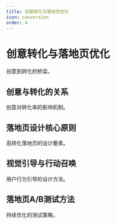 ```yaml
---
title: 创意转化与落地页优化
icon: conversion
order: 4
---
```


# 创意转化与落地页优化

创意到转化的桥梁。

## 创意与转化的关系

创意对转化率的影响机制。

## 落地页设计核心原则

高转化落地页的设计要素。

## 视觉引导与行动召唤

用户行为引导的设计方法。

## 落地页A/B测试方法

持续优化的测试策略。

